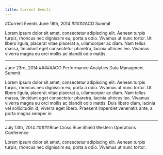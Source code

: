 ```yaml
---
title: Current Events
---
```


#Current Events
June 18th, 2014
#####ACO Summit

Lorem ipsum dolor sit amet, consectetur adipiscing elit. Aenean turpis turpis, rhoncus nec dignissim eu, porta a odio. Vivamus ut nunc tortor. Ut libero ligula, placerat vitae placerat a, ullamcorper ac diam. Nam tellus massa, tincidunt eget consectetur pharetra, lacinia ultrices leo. Vivamus viverra magna eu orci mollis ac blandit odio mattis.

---

June 23rd, 2014
#####ACO Performance Analytics Data Managment Summit

Lorem ipsum dolor sit amet, consectetur adipiscing elit. Aenean turpis turpis, rhoncus nec dignissim eu, porta a odio. Vivamus ut nunc tortor. Ut libero ligula, placerat vitae placerat a, ullamcorper ac diam. Nam tellus massa, tincidunt eget consectetur pharetra, lacinia ultrices leo. Vivamus viverra magna eu orci mollis ac blandit odio mattis. Duis libero diam, lacinia vel sollicitudin id, viverra eget libero. Praesent imperdiet venenatis ante, a porta magna semper in

---

July 13th, 2014
#####Blue Cross Blue Shield Western Operations Conference

Lorem ipsum dolor sit amet, consectetur adipiscing elit. Aenean turpis turpis, rhoncus nec dignissim eu, porta a odio. Vivamus ut nunc tortor.